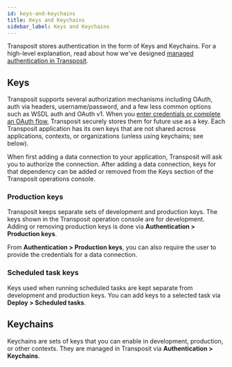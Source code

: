 ```yaml
---
id: keys-and-keychains
title: Keys and Keychains
sidebar_label: Keys and Keychains
---
```


Transposit stores authentication in the form of Keys and Keychains. For a high-level explanation, read about how we've designed [managed authentication in Transposit](../building/managed-authentication.md).

## Keys

Transposit supports several authorization mechanisms including OAuth, auth via headers, username/password, and a few less common options such as WSDL auth and OAuth v1. When you [enter credentials or complete an OAuth flow](../references/connector-authentication.md), Transposit securely stores them for future use as a key. Each Transposit application has its own keys that are not shared across applications, contexts, or organizations (unless using keychains; see below).

When first adding a data connection to your application, Transposit will ask you to authorize the connection. After adding a data connection, keys for that dependency can be added or removed from the Keys section of the Transposit operations console.

### Production keys

Transposit keeps separate sets of development and production keys. The keys shown in the Transposit operation console are for development. Adding or removing production keys is done via **Authentication > Production keys**.

From **Authentication > Production keys**, you can also require the user to provide the credentials for a data connection.

### Scheduled task keys

Keys used when running scheduled tasks are kept separate from development and production keys. You can add keys to a selected task via **Deploy > Scheduled tasks**.

## Keychains

Keychains are sets of keys that you can enable in development, production, or other contexts. They are managed in Transposit via **Authentication > Keychains**.


